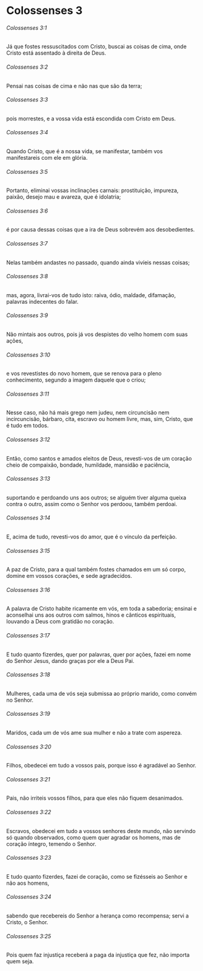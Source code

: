 # Colossenses 3

###### Colossenses 3:1

Já que fostes ressuscitados com Cristo, buscai as coisas de cima, onde Cristo está assentado à direita de Deus.

###### Colossenses 3:2

Pensai nas coisas de cima e não nas que são da terra;

###### Colossenses 3:3

pois morrestes, e a vossa vida está escondida com Cristo em Deus.

###### Colossenses 3:4

Quando Cristo, que é a nossa vida, se manifestar, também vos manifestareis com ele em glória.

###### Colossenses 3:5

Portanto, eliminai vossas inclinações carnais: prostituição, impureza, paixão, desejo mau e avareza, que é idolatria;

###### Colossenses 3:6

é por causa dessas coisas que a ira de Deus sobrevém aos desobedientes.

###### Colossenses 3:7

Nelas também andastes no passado, quando ainda vivíeis nessas coisas;

###### Colossenses 3:8

mas, agora, livrai-vos de tudo isto: raiva, ódio, maldade, difamação, palavras indecentes do falar.

###### Colossenses 3:9

Não mintais aos outros, pois já vos despistes do velho homem com suas ações,

###### Colossenses 3:10

e vos revestistes do novo homem, que se renova para o pleno conhecimento, segundo a imagem daquele que o criou;

###### Colossenses 3:11

Nesse caso, não há mais grego nem judeu, nem circuncisão nem incircuncisão, bárbaro, cita, escravo ou homem livre, mas, sim, Cristo, que é tudo em todos.

###### Colossenses 3:12

Então, como santos e amados eleitos de Deus, revesti-vos de um coração cheio de compaixão, bondade, humildade, mansidão e paciência,

###### Colossenses 3:13

suportando e perdoando uns aos outros; se alguém tiver alguma queixa contra o outro, assim como o Senhor vos perdoou, também perdoai.

###### Colossenses 3:14

E, acima de tudo, revesti-vos do amor, que é o vínculo da perfeição.

###### Colossenses 3:15

A paz de Cristo, para a qual também fostes chamados em um só corpo, domine em vossos corações, e sede agradecidos.

###### Colossenses 3:16

A palavra de Cristo habite ricamente em vós, em toda a sabedoria; ensinai e aconselhai uns aos outros com salmos, hinos e cânticos espirituais, louvando a Deus com gratidão no coração.

###### Colossenses 3:17

E tudo quanto fizerdes, quer por palavras, quer por ações, fazei em nome do Senhor Jesus, dando graças por ele a Deus Pai.

###### Colossenses 3:18

Mulheres, cada uma de vós seja submissa ao próprio marido, como convém no Senhor.

###### Colossenses 3:19

Maridos, cada um de vós ame sua mulher e não a trate com aspereza.

###### Colossenses 3:20

Filhos, obedecei em tudo a vossos pais, porque isso é agradável ao Senhor.

###### Colossenses 3:21

Pais, não irriteis vossos filhos, para que eles não fiquem desanimados.

###### Colossenses 3:22

Escravos, obedecei em tudo a vossos senhores deste mundo, não servindo só quando observados, como quem quer agradar os homens, mas de coração íntegro, temendo o Senhor.

###### Colossenses 3:23

E tudo quanto fizerdes, fazei de coração, como se fizésseis ao Senhor e não aos homens,

###### Colossenses 3:24

sabendo que recebereis do Senhor a herança como recompensa; servi a Cristo, o Senhor.

###### Colossenses 3:25

Pois quem faz injustiça receberá a paga da injustiça que fez, não importa quem seja.


